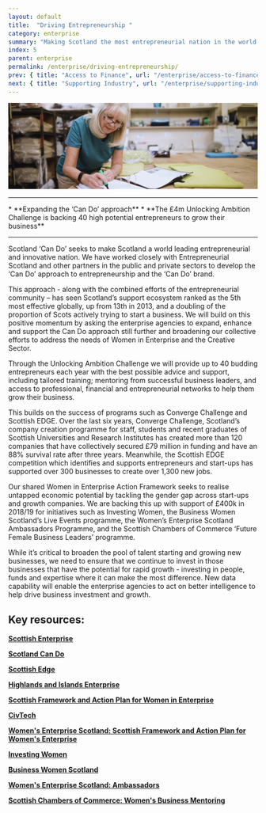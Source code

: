 ```yaml
---
layout: default
title:  "Driving Entrepreneurship "
category: enterprise
summary: "Making Scotland the most entrepreneurial nation in the world."
index: 5
parent: enterprise
permalink: /enterprise/driving-entrepreneurship/
prev: { title: "Access to Finance", url: "/enterprise/access-to-finance/" }
next: { title: "Supporting Industry", url: "/enterprise/supporting-industry/" }
---
```


![A woman highlighting some documents](/assets/images/pageimages/enterprise4.jpg)
<br>
<hr>
* **Expanding the ‘Can Do’ approach**
* **The £4m Unlocking Ambition Challenge is backing 40 high potential entrepreneurs to grow their business**

<hr>

Scotland ‘Can Do’ seeks to make Scotland a world leading entrepreneurial and innovative nation. We have worked closely with Entrepreneurial Scotland and other partners in the public and private sectors  to develop the ‘Can Do’ approach to entrepreneurship and the ‘Can Do’ brand. 

This approach - along with the combined efforts of the entrepreneurial community – has seen Scotland’s support ecosystem ranked as the 5th most effective globally, up from 13th in 2013, and a doubling of the proportion of Scots actively trying to start a business. We will build on this positive momentum by asking the enterprise agencies to expand, enhance and support the Can Do approach still further and broadening our collective efforts to address the needs of Women in Enterprise and the Creative Sector.

Through the Unlocking Ambition Challenge we will provide up to 40 budding entrepreneurs each year with the best possible advice and support, including tailored training; mentoring from successful business leaders, and access to professional, financial and entrepreneurial networks to help them  grow their business.

This builds on the success of programs such as Converge Challenge and Scottish EDGE. Over the last six years, Converge Challenge, Scotland’s company creation programme for staff, students and recent graduates of Scottish Universities and Research Institutes  has created more than 120 companies that have collectively secured £79 million in funding and have an 88% survival rate after three years. Meanwhile, the Scottish EDGE competition which identifies and supports entrepreneurs and start-ups has supported over 300 businesses to create over 1,300 new jobs.

Our shared Women in Enterprise Action Framework seeks to realise untapped economic potential by tackling the gender gap across start-ups and growth companies. We are backing this up with support of £400k in 2018/19 for initiatives such as Investing Women, the Business Women Scotland’s Live Events programme, the Women’s Enterprise Scotland Ambassadors Programme, and the Scottish Chambers of Commerce ‘Future Female Business Leaders’ programme. 

While it’s critical to broaden the pool of talent starting and growing new businesses, we need to ensure that we continue to invest in those businesses that have the potential for rapid growth - investing in people, funds and expertise where it can make the most difference. New data capability will enable the enterprise agencies to act on better intelligence to help drive business investment and growth. 


## Key resources: 

**[Scottish Enterprise](https://www.scottish-enterprise.com/)**

**[Scotland Can Do](http://www.cando.scot/)**

**[Scottish Edge](https://scottishedge.com/)**

**[Highlands and Islands Enterprise](http://www.hie.co.uk/)**

**[Scottish Framework and Action Plan for Women in Enterprise](https://beta.gov.scot/publications/scottish-framework-action-plan-women-enterprise/)**

**[CivTech](https://civtech.atlassian.net/wiki/spaces/CIV/overview?mode=global)**

**[Women's Enterprise Scotland: Scottish Framework and Action Plan for Women's Enterprise](https://www.wescotland.co.uk/framework)**

**[Investing Women](http://www.investingwomen.co.uk/)**

**[Business Women Scotland](https://bwsltd.co.uk/)**

**[Women's Enterprise Scotland: Ambassadors](https://www.wescotland.co.uk/ambassadors-role-models)**

**[Scottish Chambers of Commerce: Women's Business Mentoring](https://www.scottishchambers.org.uk/services/womens-business-mentoring)**